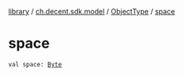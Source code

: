 [library](../../index.md) / [ch.decent.sdk.model](../index.md) / [ObjectType](index.md) / [space](./space.md)

# space

`val space: `[`Byte`](https://kotlinlang.org/api/latest/jvm/stdlib/kotlin/-byte/index.html)